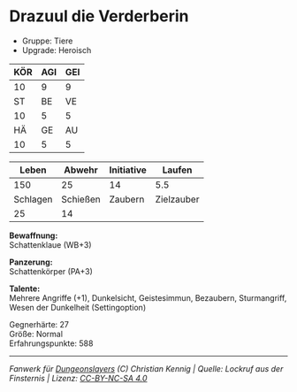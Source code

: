 # Drazuul die Verderberin  
- Gruppe: Tiere  
- Upgrade: Heroisch  

| KÖR | AGI | GEI |  
| --- | --- | --- |  
| 10  | 9   | 9   |
| ST  | BE  | VE  |  
| 10  | 5   | 5   |
| HÄ  | GE  | AU  |  
| 10  | 5   | 5   |


| Leben    | Abwehr   | Initiative | Laufen     |
| -------- | -------- | ---------- | ---------- |
| 150      | 25       | 14         | 5.5        |
| Schlagen | Schießen | Zaubern    | Zielzauber |
| 25       | 14       |            |            |

**Bewaffnung:**  
Schattenklaue (WB+3)

**Panzerung:**  
Schattenkörper (PA+3)

**Talente:**  
Mehrere Angriffe (+1), Dunkelsicht, Geistesimmun, Bezaubern, Sturmangriff, Wesen der Dunkelheit (Settingoption)

Gegnerhärte: 27  
Größe: Normal  
Erfahrungspunkte: 588  



___
*Fanwerk für [Dungeonslayers](https://www.dungeonslayers.net/) (C) Christian Kennig | Quelle: Lockruf aus der Finsternis | Lizenz: [CC-BY-NC-SA 4.0](https://creativecommons.org/licenses/by-nc-sa/4.0/deed.de)*